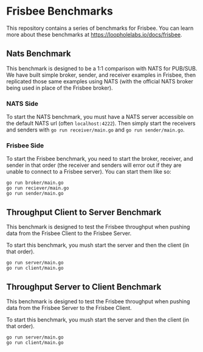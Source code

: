 # Frisbee Benchmarks

This repository contains a series of benchmarks for Frisbee. You can learn more about these benchmarks at https://loopholelabs.io/docs/frisbee.

## Nats Benchmark

This benchmark is designed to be a 1:1 comparison with NATS for PUB/SUB. We have built simple broker, sender, and receiver examples in Frisbee, then
replicated those same examples using NATS (with the official NATS broker being used in place of the Frisbee broker).

### NATS Side

To start the NATS benchmark, you must have a NATS server accessible on the default NATS url (often `localhost:4222`). Then simply start the receivers and senders
with `go run receiver/main.go` and `go run sender/main.go`.

### Frisbee Side

To start the Frisbee benchmark, you need to start the broker, receiver, and sender in that order (the receiver and senders will error out if they are unable to 
connect to a Frisbee server). You can start them like so:


```shell
go run broker/main.go
go run reciever/main.go
go run sender/main.go
```

## Throughput Client to Server Benchmark

This benchmark is designed to test the Frisbee throughput when pushing data from the Frisbee Client to the Frisbee Server.

To start this benchmark, you mush start the server and then the client (in that order).

```shell
go run server/main.go
go run client/main.go
```

## Throughput Server to Client Benchmark

This benchmark is designed to test the Frisbee throughput when pushing data from the Frisbee Server to the Frisbee Client.

To start this benchmark, you mush start the server and then the client (in that order).

```shell
go run server/main.go
go run client/main.go
```